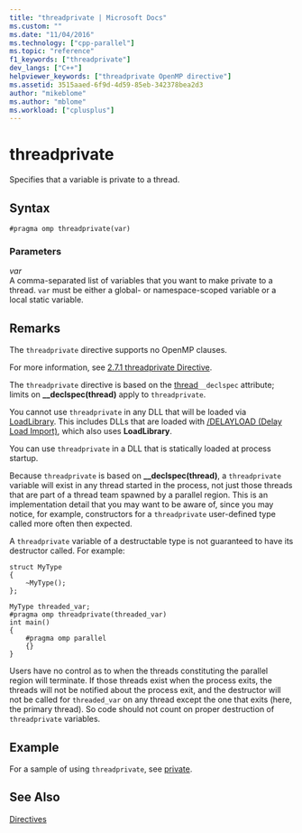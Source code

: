 ```yaml
---
title: "threadprivate | Microsoft Docs"
ms.custom: ""
ms.date: "11/04/2016"
ms.technology: ["cpp-parallel"]
ms.topic: "reference"
f1_keywords: ["threadprivate"]
dev_langs: ["C++"]
helpviewer_keywords: ["threadprivate OpenMP directive"]
ms.assetid: 3515aaed-6f9d-4d59-85eb-342378bea2d3
author: "mikeblome"
ms.author: "mblome"
ms.workload: ["cplusplus"]
---
```

# threadprivate

Specifies that a variable is private to a thread.

## Syntax

```
#pragma omp threadprivate(var)
```

### Parameters

*var*<br/>
A comma-separated list of variables that you want to make private to a thread. `var` must be either a global- or namespace-scoped variable or a local static variable.

## Remarks

The `threadprivate` directive supports no OpenMP clauses.

For more information, see [2.7.1 threadprivate Directive](../../../parallel/openmp/2-7-1-threadprivate-directive.md).

The `threadprivate` directive is based on the [thread](../../../cpp/thread.md)`__declspec` attribute; limits on **__declspec(thread)** apply to `threadprivate`.

You cannot use `threadprivate` in any DLL that will be loaded via [LoadLibrary](https://msdn.microsoft.com/library/windows/desktop/ms684175).  This includes DLLs that are loaded with [/DELAYLOAD (Delay Load Import)](../../../build/reference/delayload-delay-load-import.md), which also uses **LoadLibrary**.

You can use `threadprivate` in a DLL that is statically loaded at process startup.

Because `threadprivate` is based on **__declspec(thread)**, a `threadprivate` variable will exist in any thread started in the process, not just those threads that are part of a thread team spawned by a parallel region.  This is an implementation detail that you may want to be aware of, since you may notice, for example, constructors for a `threadprivate` user-defined type called more often then expected.

A `threadprivate` variable of a destructable type is not guaranteed to have its destructor called.  For example:

```
struct MyType
{
    ~MyType();
};

MyType threaded_var;
#pragma omp threadprivate(threaded_var)
int main()
{
    #pragma omp parallel
    {}
}
```

Users have no control as to when the threads constituting the parallel region will terminate.  If those threads exist when the process exits, the threads will not be notified about the process exit, and the destructor will not be called for `threaded_var` on any thread except the one that exits (here, the primary thread).  So code should not count on proper destruction of `threadprivate` variables.

## Example

For a sample of using `threadprivate`, see [private](../../../parallel/openmp/reference/private-openmp.md).

## See Also

[Directives](../../../parallel/openmp/reference/openmp-directives.md)